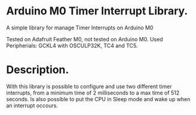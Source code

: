 # Arduino M0 Timer Interrupt Library.
A simple library for manage Timer Interrupts on Arduino M0

Tested on Adafruit Feather M0, not tested on Arduino M0.
Used Peripherials: GCKL4 with OSCULP32K, TC4 and TC5.

# Description.
With this library is possible to configure and use two different timer interrupts, from a minimum time of 2 milliseconds to a max time of 512 seconds. Is also possible to put the CPU in Sleep mode and wake up when an interrupt occours.
